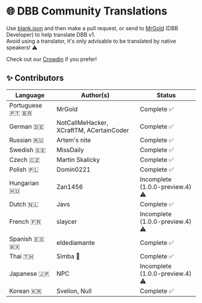 # 🌐 DBB Community Translations

Use [blank.json](blank.json) and then make a pull request, or send to [MrGold](https://discord.gg/PAzxTDw) (DBB Developer) to help translate DBB v1.<br>
Avoid using a translator, it's only advisable to be translated by native speakers! ⚠️

Check out our [Crowdin](https://translate.dbb.software/) if you prefer!

## ✨ Contributors

| Language         | Author(s)                                | Status                          |
| ---------------- | ---------------------------------------- | ------------------------------- |
| Portuguese 🇵🇹 🇧🇷  | MrGold                                   | Complete ✅                     |
| German 🇩🇪        | NotCallMeHacker, XCraftTM, ACertainCoder | Complete ✅                     |
| Russian 🇷🇺       | Artem's nite                             | Complete ✅                     |
| Swedish 🇸🇪       | MissDaily                                | Complete ✅                     |
| Czech 🇨🇿         | Martin Skalicky                          | Complete ✅                     |
| Polish 🇵🇱        | Domin0221                                | Complete ✅                     |
| Hungarian 🇭🇺     | Zan1456                                  | Incomplete (1.0.0-preview.4) ⚠️ |
| Dutch 🇳🇱         | Javs                                     | Complete ✅                     |
| French 🇫🇷        | slaycer                                  | Incomplete (1.0.0-preview.4) ⚠️ |
| Spanish 🇪🇸 🇲🇽    | eldediamante                             | Complete ✅                     |
| Thai 🇹🇭          | Simba 🦁                                 | Complete ✅                     |
| Japanese 🇯🇵      | NPC                                      | Incomplete (1.0.0-preview.4) ⚠️ |
| Korean 🇰🇷        | Svelion, Null                            | Complete ✅                     |
